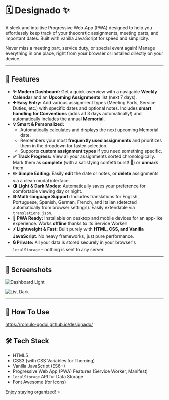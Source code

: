 # 🗓️ Designado ✨

A sleek and intuitive Progressive Web App (PWA) designed to help you effortlessly keep track of your theocratic assignments, meeting parts, and important dates. Built with vanilla JavaScript for speed and simplicity.

Never miss a meeting part, service duty, or special event again! Manage everything in one place, right from your browser or installed directly on your device.

---

## 🚀 Features

*   **✨ Modern Dashboard:** Get a quick overview with a navigable **Weekly Calendar** and an **Upcoming Assignments** list (next 7 days).
*   **➕ Easy Entry:** Add various assignment types (Meeting Parts, Service Duties, etc.) with specific dates and optional notes. Includes **smart handling for Conventions** (adds all 3 days automatically!) and automatically includes the annual **Memorial**.
*   **💡 Smart & Personalized:**
    *   Automatically calculates and displays the next upcoming Memorial date.
    *   Remembers your most **frequently used assignments** and prioritizes them in the dropdown for faster selection.
    *   Supports **custom assignment types** if you need something specific.
*   **✅ Track Progress:** View all your assignments sorted chronologically. Mark them as **complete** (with a satisfying confetti burst! 🎉) or **unmark** them.
*   **✏️ Simple Editing:** Easily **edit** the date or notes, or **delete** assignments via a clean modal interface.
*   **🌗 Light & Dark Modes:** Automatically saves your preference for comfortable viewing day or night.
*   **🌐 Multi-language Support:** Includes translations for English, Portuguese, Spanish, German, French, and Italian (detected automatically from browser settings). Easily extendable via `translations.json`.
*   **📱 PWA Ready:** Installable on desktop and mobile devices for an app-like experience. Works **offline** thanks to its Service Worker!
*   **⚡ Lightweight & Fast:** Built purely with **HTML, CSS, and Vanilla JavaScript**. No heavy frameworks, just pure performance.
*   **🔒 Private:** All your data is stored securely in your browser's `localStorage` – nothing is sent to any server.

---

## 📸 Screenshots

![Dashboard Light](https://img8.uploadhouse.com/fileuploads/31949/31949908fc83adb8d1883fb7566245608a34b72f.jpg)

![List Dark](https://img9.uploadhouse.com/fileuploads/31949/3194990910b2cd7d5eb2193dc4f043a9faef3dd8.jpg) 

---

## 🚀 How To Use

https://romulo-godoi.github.io/designado/

## 🛠️ Tech Stack

*   HTML5
*   CSS3 (with CSS Variables for Theming)
*   Vanilla JavaScript (ES6+)
*   Progressive Web App (PWA) Features (Service Worker, Manifest)
*   `localStorage` API for Data Storage
*   Font Awesome (for Icons)

Enjoy staying organized! ⭐
